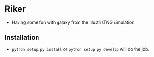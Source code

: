 # Riker

* Having some fun with galaxy from the IllustrisTNG simulation

Installation
------------

- `python setup.py install` or `python setup.py develop` will do the job.